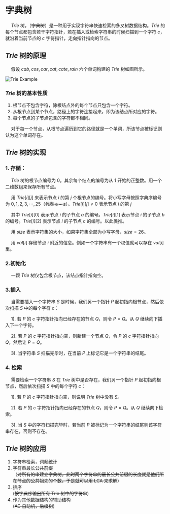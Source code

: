 # 字典树

&emsp; $Trie$ 树，（~~字典树~~）是一种用于实现字符串快速检索的多叉树数据结构。$Trie$ 的每个节点都包含若干字符指针，若在插入或检索字符串的时候扫描到一个字符 $c$，就沿着当前节点的 $c$ 字符指针，走向指针指向的节点。

## $Trie$ 树的原理

&emsp; 假设 $cab, cos, car, cat, cate, rain$ 六个单词构建的 $Trie$ 树如图所示。

![Trie Example](../practice/2021SummerVacation/August2021/20210802/TrieEg.png)

### $Trie$ 树的基本性质
1. 根节点不包含字符，除根结点外的每个节点只包含一个字符。
2. 从根节点到某个节点，路径上的字符连接起来，即为该结点所对应的字符。
3. 每个节点的子节点包含的字符都不相同。

&emsp; 对于每一个节点，从根节点遍历到它的路径就是一个单词，所该节点被标记则认为这个单词存在。

## $Trie$ 树的实现
### 1. 存储：
&emsp; $Trie$ 树的根节点编号为 $0$。其余每个结点的编号为从 $1$ 开始的正整数。用一个二维数组来保存所有节点。

&emsp; 用 $Trie[i][j]$ 来表示节点 $i$ 的第 $j$ 个根节点的编号。将小写字母按照字典序编号为 $0, 1, 2, 3, \cdots, 25$（~~代表 a ~ z~~）。$Trie[i][j] \neq 0$ 表示节点 $i$ 的第 $j$ 

&emsp; 其中 $Trie[i][0]$ 表示节点 $i$ 的子节点 $a$ 的编号。$Trie[i][1]$ 表示节点 $i$ 的子节点 $b$ 的编号。$Trie[i][2]$ 表示节点 $i$ 的子节点 $c$ 的编号。以此类推。

&emsp; 用 $size$ 表示字符集的大小，如果字符集全部为小写字母，$size = 26$。

&emsp; 用 $val[i]$ 存储节点 $i$ 附近的信息。例如一个字符串有一个权值就可以存在 $val[i]$ 里。

### 2.初始化
&emsp; 一颗 $Trie$ 树仅包含根节点，该结点指针指向空。

### 3.插入
&emsp; 当需要插入一个字符串 $S$ 是时候，我们另一个指针 $P$ 起初指向根节点，然后依次扫描 $S$ 中的每个字符 $c$：

&emsp; 1). 若 $P$ 的 $c$ 字符指针指向已经存在的节点 $Q$，则令 $P = Q$。从 $Q$ 继续向下插入下一个字符。

&emsp; 2). 若 $P$ 的 $c$ 字符指针指向空，则新建一个节点 $Q$，令 $P$ 的 $c$ 字符指针指向 $Q$，然后让 $P = Q$。

&emsp; 3). 当字符串 $S$ 扫描完毕时，在当前 $P$ 上标记它是一个字符串的结尾。

### 4. 检索
&emsp;  需要检索一个字符串 $S$ 在 $Trie$ 树中是否存在，我们另一个指针 $P$ 起初指向根节点，然后依次扫描 $S$ 中的每个字符 $c$：

&emsp; 1). 若 $P$ 的 $c$ 字符指针指向空，则说明 $Trie$ 树中没有 $S$。

&emsp; 2). 若 $P$ 的 $c$ 字符指针指向已经存在的节点 $Q$，则令 $P = Q$。从 $Q$ 继续向下检索。

&emsp; 3). 当 $S$ 中的字符扫描完毕时，若当前 $P$ 被标记为一个字符串的结尾则该字符串存在，否则不存在。

## $Trie$ 树的应用

1. 字符串检索，词频统计<br>
2. 字符串最长公共前缀<br>
   （~~对所有的串建立字典树。此时两个字符串的最长公共前缀的长度就是他们所在节点的公共祖先的个数，于是就可以用 LCA 来求解~~）
3. 排序<br>
    (~~按字典序输出所有 Trie 树中的字符串~~)
4. 作为其他数据结构的辅助结构<br>
    (~~AC 自动机，后缀树~~)


